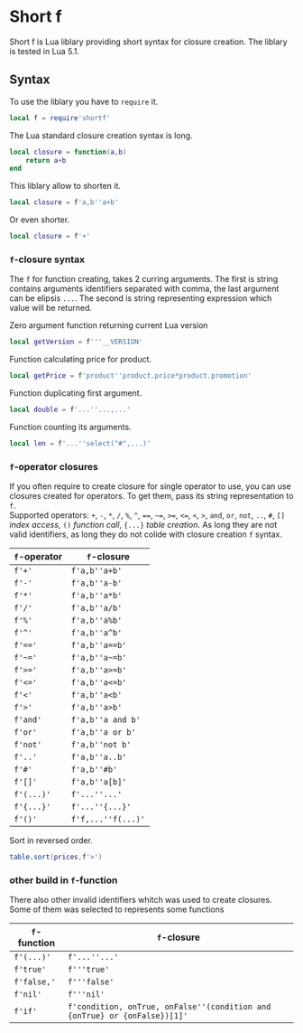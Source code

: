 Short f
======
Short f is Lua liblary providing short syntax for closure creation. The liblary is tested in Lua 5.1.

Syntax
------
To use the liblary you have to `require` it.
```lua
local f = require'shortf'
```

The Lua standard closure creation syntax is long.
```lua
local closure = function(a,b)
	return a+b
end
```
This liblary allow to shorten it.
```lua
local closure = f'a,b''a+b'
```
Or even shorter.
```lua
local closure = f'+'
```
### `f`-closure syntax
The `f` for function creating, takes 2 curring arguments. The first is string contains arguments identifiers separated with comma, the last argument can be elipsis `...`. The second is string representing expression which value will be returned.

Zero argument function returning current Lua version
```lua
local getVersion = f'''__VERSION'
```

Function calculating price for product.
```lua
local getPrice = f'product''product.price*product.promotion'
```

Function duplicating first argument.
```lua
local double = f'...''...,...'
```

Function counting its arguments.
```lua
local len = f'...''select("#",...)'
```
### `f`-operator closures
If you often require to create closure for single operator to use, you can use closures created for operators. To get them, pass its string representation to `f`.  
Supported operators: `+`, `-`, `*`, `/`, `%`, `^`, `==`, `~=`, `>=`, `<=`, `<`, `>`, `and`, `or`, `not`, `..`, `#`, `[]` _index access_, `()` _function call_, `{...}` _table creation_. As long they are not valid identifiers, as long they do not colide with closure creation `f` syntax.

`f`-operator | `f`-closure
-------------|------------
`f'+'`       | `f'a,b''a+b'`
`f'-'`       | `f'a,b''a-b'`
`f'*'`       | `f'a,b''a*b'`
`f'/'`       | `f'a,b''a/b'`
`f'%'`       | `f'a,b''a%b'`
`f'^'`       | `f'a,b''a^b'`
`f'=='`      | `f'a,b''a==b'`
`f'~='`      | `f'a,b''a~=b'`
`f'>='`      | `f'a,b''a>=b'`
`f'<='`      | `f'a,b''a<=b'`
`f'<'`       | `f'a,b''a<b'`
`f'>'`       | `f'a,b''a>b'`
`f'and'`     | `f'a,b''a and b'`
`f'or'`      | `f'a,b''a or b'`
`f'not'`     | `f'a,b''not b'`
`f'..'`      | `f'a,b''a..b'`
`f'#'`       | `f'a,b''#b'`
`f'[]'`      | `f'a,b''a[b]'`
`f'(...)'`   | `f'...''...'`
`f'{...}'`   | `f'...''{...}'`
`f'()'`      | `f'f,...''f(...)'`

Sort in reversed order.
```lua
table.sort(prices,f'>')
```

### other build in `f`-function
There also other invalid identifiers whitch was used to create closures. Some of them was selected to represents some functions

`f`-function | `f`-closure
-------------|------------
`f'(...)'`   |`f'...''...'`
`f'true'`    |`f'''true'`
`f'false,'`  |`f'''false'`
`f'nil'`     |`f'''nil'`
`f'if'`      |`f'condition, onTrue, onFalse''(condition and {onTrue} or {onFalse})[1]'`
